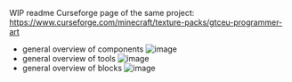 WIP readme
Curseforge page of the same project: https://www.curseforge.com/minecraft/texture-packs/gtceu-programmer-art
* general overview of components
![image](https://github.com/marisathewitch/Gregtech-1.19-Programmer-art/assets/5376817/f397791f-155f-486f-8317-37e6b9a916c1)
* general overview of tools
![image](https://github.com/marisathewitch/Gregtech-1.19-Programmer-art/assets/5376817/be172693-2948-4da3-a836-f8836f895049)
* general overview of blocks
![image](https://github.com/marisathewitch/Gregtech-1.19-Programmer-art/assets/5376817/74b5bcd0-18f8-43e7-8165-3d9050ae0f34)
